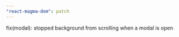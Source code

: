 ```yaml
---
"react-magma-dom": patch
---
```


fix(modal): stopped background from scrolling when a modal is open
